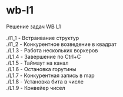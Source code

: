 # wb-l1

Решение задач WB L1  

./l1_1 - Встраивание структур  
./l1_2 - Конкурентное возведение в квадрат  
./L1.3 - Работа нескольких воркеров  
./L1.4 - Завершение по Ctrl+C  
./L1.5 - Таймаут на канал  
./L1.6 - Остановка горутины  
./L1.7 - Конкурентная запись в map  
./L1.8 - Установка бита в числе  
./L1.9 - Конвейер чисел  

